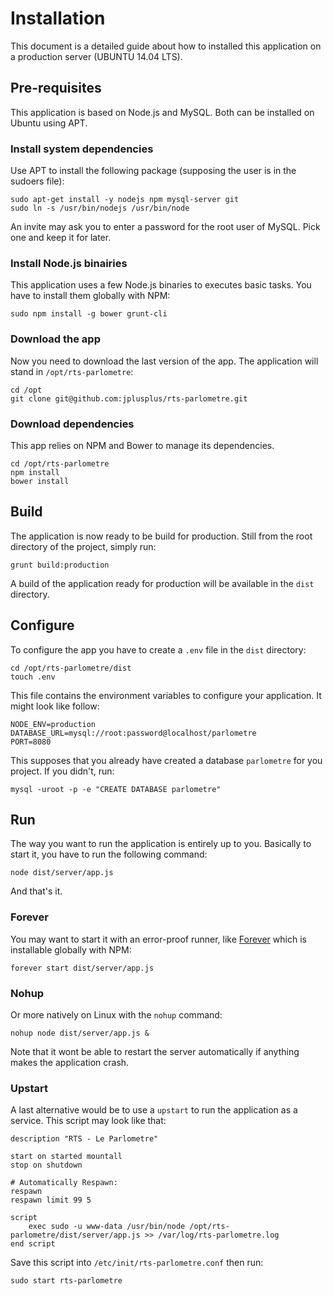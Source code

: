 # Installation

This document is a detailed guide about how to installed this application on 
a production server (UBUNTU 14.04 LTS).

## Pre-requisites

This application is based on Node.js and MySQL. Both can be installed on Ubuntu  using APT.

### Install system dependencies

Use APT to install the following package (supposing the user is in the sudoers file):

    sudo apt-get install -y nodejs npm mysql-server git
    sudo ln -s /usr/bin/nodejs /usr/bin/node

An invite may ask you to enter a password for the root user of MySQL. Pick one
and keep it for later.

### Install Node.js binairies

This application uses a few Node.js binaries to executes basic tasks. 
You have to install them globally with NPM:

    sudo npm install -g bower grunt-cli

### Download the app

Now you need to download the last version of the app.
The application will stand in `/opt/rts-parlometre`:

    cd /opt
    git clone git@github.com:jplusplus/rts-parlometre.git 

### Download dependencies

This app relies on NPM and Bower to manage its dependencies.

    cd /opt/rts-parlometre
    npm install
    bower install

## Build

The application is now ready to be build for production. Still from the root directory
of the project, simply run:

    grunt build:production

A build of the application ready for production will be available in the `dist` directory.

## Configure

To configure the app you have to create a `.env` file in the `dist` directory:

    cd /opt/rts-parlometre/dist
    touch .env

This file contains the environment variables to configure your application. 
It might look like follow:

    NODE_ENV=production
    DATABASE_URL=mysql://root:password@localhost/parlometre
    PORT=8080

This supposes that you already have created a database `parlometre` for you project. 
If you didn't, run:

    mysql -uroot -p -e "CREATE DATABASE parlometre"

## Run

The way you want to run the application is entirely up to you. 
Basically to start it, you have to run the following command:

    node dist/server/app.js

And that's it. 

### Forever

You may want to start it with an error-proof runner, like 
[Forever](https://github.com/foreverjs/forever) which is installable globally with NPM:

    forever start dist/server/app.js

### Nohup

Or more natively on Linux with the `nohup` command:

    nohup node dist/server/app.js &

Note that it wont be able to restart the server automatically if anything makes 
the application crash.

### Upstart

A last alternative would be to use a `upstart` to run the application as a service. 
This script may look like that:

    description "RTS - Le Parlometre"

    start on started mountall
    stop on shutdown

    # Automatically Respawn:
    respawn
    respawn limit 99 5

    script  
        exec sudo -u www-data /usr/bin/node /opt/rts-parlometre/dist/server/app.js >> /var/log/rts-parlometre.log
    end script


Save this script into `/etc/init/rts-parlometre.conf` then run:

    sudo start rts-parlometre

